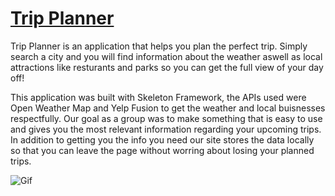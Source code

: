 # [Trip Planner](christian-vavuris.github.io/trip-planner/)

Trip Planner is an application that helps you plan the perfect trip. Simply search a city and you will find information about the weather aswell as local attractions like resturants and parks so you can get the full view of your day off!
>
This application was built with Skeleton Framework, the APIs used were Open Weather Map and Yelp Fusion to get the weather and local buisnesses respectfully. Our goal as a group was to make something that is easy to use and gives you the most relevant information regarding your upcoming trips. In addition to getting you the info you need our site stores the data locally so that you can leave the page without worring about losing your planned trips. 


![Gif](https://github.com/Christian-Vavuris/Trip-Planner/blob/readme/gif/assets/images/Vacation.gif)
